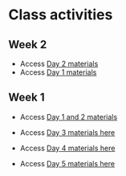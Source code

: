 # Class activities

## Week 2

- Access [Day 2 materials](https://colab.research.google.com/github/DartDoesData/python-practice/blob/main/Week_2_Day_2.ipynb)
- Access [Day 1 materials](https://github.com/DartDoesData/python-practice/blob/main/Week_2_Day_1.ipynb)

## Week 1

- Access [Day 1 and 2 materials](https://drive.google.com/drive/u/0/folders/1qNcotNCrUDSY4Bt8ISc-_R5BAuhllYLj)

- Access [Day 3 materials here](https://colab.research.google.com/github/DartDoesData/python-practice/blob/main/Day_3.ipynb)

- Access [Day 4 materials here](https://colab.research.google.com/github/DartDoesData/python-practice/blob/main/Day_4.ipynb)

- Access [Day 5 materials here](https://colab.research.google.com/github/DartDoesData/python-practice/blob/main/Day_5.ipynb)
